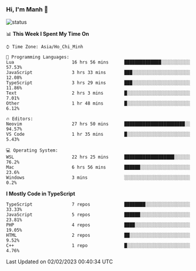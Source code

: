 ### Hi, I'm Manh 👋

![status](https://badge.stateful.com/manhhn01/status.svg)

<!--START_SECTION:waka-->
📊 **This Week I Spent My Time On** 

```text
⌚︎ Time Zone: Asia/Ho_Chi_Minh

💬 Programming Languages: 
Lua                      16 hrs 56 mins      ██████████████░░░░░░░░░░░   57.53% 
JavaScript               3 hrs 33 mins       ███░░░░░░░░░░░░░░░░░░░░░░   12.08% 
TypeScript               3 hrs 29 mins       ███░░░░░░░░░░░░░░░░░░░░░░   11.86% 
Text                     2 hrs 3 mins        █░░░░░░░░░░░░░░░░░░░░░░░░   7.01% 
Other                    1 hr 48 mins        █░░░░░░░░░░░░░░░░░░░░░░░░   6.12%

🔥 Editors: 
Neovim                   27 hrs 50 mins      ███████████████████████░░   94.57% 
VS Code                  1 hr 35 mins        █░░░░░░░░░░░░░░░░░░░░░░░░   5.43%

💻 Operating System: 
WSL                      22 hrs 25 mins      ███████████████████░░░░░░   76.2% 
Mac                      6 hrs 56 mins       ██████░░░░░░░░░░░░░░░░░░░   23.6% 
Windows                  3 mins              ░░░░░░░░░░░░░░░░░░░░░░░░░   0.2%

```

**I Mostly Code in TypeScript** 

```text
TypeScript               7 repos             ████████░░░░░░░░░░░░░░░░░   33.33% 
JavaScript               5 repos             ██████░░░░░░░░░░░░░░░░░░░   23.81% 
PHP                      4 repos             ████░░░░░░░░░░░░░░░░░░░░░   19.05% 
HTML                     2 repos             ██░░░░░░░░░░░░░░░░░░░░░░░   9.52% 
C++                      1 repo              █░░░░░░░░░░░░░░░░░░░░░░░░   4.76%

```



 Last Updated on 02/02/2023 00:40:34 UTC
<!--END_SECTION:waka-->
